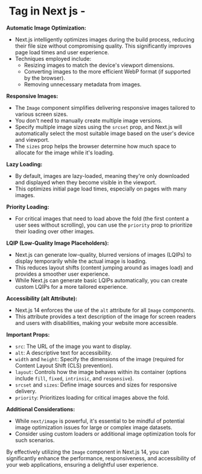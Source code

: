 # <Image/> Tag in Next js - 

**Automatic Image Optimization:**

* Next.js intelligently optimizes images during the build process, reducing their file size without compromising quality. This significantly improves page load times and user experience.
* Techniques employed include:
  * Resizing images to match the device's viewport dimensions.
  * Converting images to the more efficient WebP format (if supported by the browser).
  * Removing unnecessary metadata from images.

**Responsive Images:**

* The `Image` component simplifies delivering responsive images tailored to various screen sizes.
* You don't need to manually create multiple image versions.
* Specify multiple image sizes using the `srcset` prop, and Next.js will automatically select the most suitable image based on the user's device and viewport.
* The `sizes` prop helps the browser determine how much space to allocate for the image while it's loading.

**Lazy Loading:**

* By default, images are lazy-loaded, meaning they're only downloaded and displayed when they become visible in the viewport.
* This optimizes initial page load times, especially on pages with many images.

**Priority Loading:**

* For critical images that need to load above the fold (the first content a user sees without scrolling), you can use the `priority` prop to prioritize their loading over other images.

**LQIP (Low-Quality Image Placeholders):**

* Next.js can generate low-quality, blurred versions of images (LQIPs) to display temporarily while the actual image is loading.
* This reduces layout shifts (content jumping around as images load) and provides a smoother user experience.
* While Next.js can generate basic LQIPs automatically, you can create custom LQIPs for a more tailored experience.

**Accessibility (alt Attribute):**

* Next.js 14 enforces the use of the `alt` attribute for all `Image` components.
* This attribute provides a text description of the image for screen readers and users with disabilities, making your website more accessible.

**Important Props:**

* `src`: The URL of the image you want to display.
* `alt`: A descriptive text for accessibility.
* `width` and `height`: Specify the dimensions of the image (required for Content Layout Shift (CLS) prevention).
* `layout`: Controls how the image behaves within its container (options include `fill`, `fixed`, `intrinsic`, and `responsive`).
* `srcset` and `sizes`: Define image sources and sizes for responsive delivery.
* `priority`: Prioritizes loading for critical images above the fold.

**Additional Considerations:**

* While `next/image` is powerful, it's essential to be mindful of potential image optimization issues for large or complex image datasets.
* Consider using custom loaders or additional image optimization tools for such scenarios.

By effectively utilizing the `Image` component in Next.js 14, you can significantly enhance the performance, responsiveness, and accessibility of your web applications, ensuring a delightful user experience.
